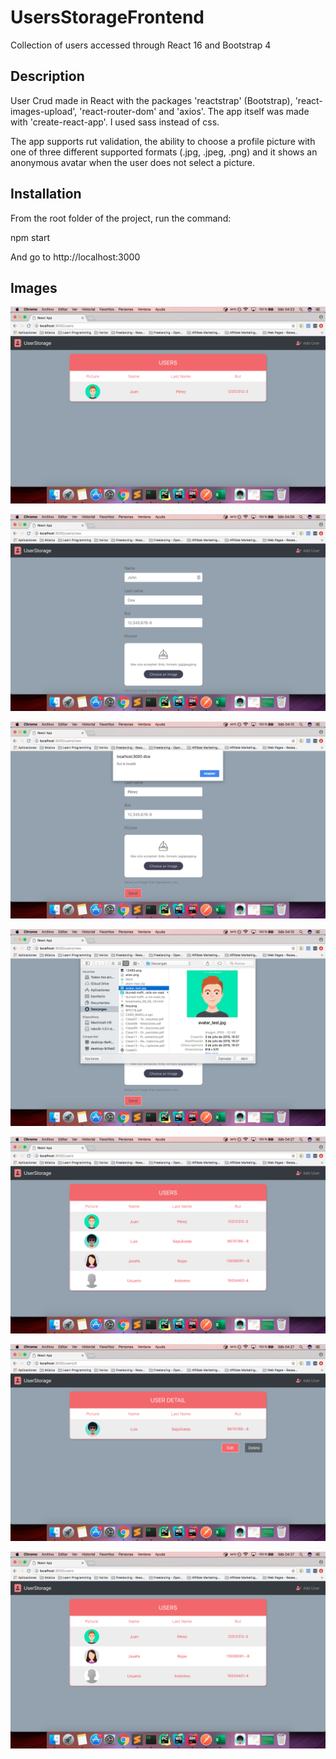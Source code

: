 # UsersStorageFrontend
Collection of users accessed through React 16 and Bootstrap 4

## Description
User Crud made in React with the packages 'reactstrap' (Bootstrap), 'react-images-upload', 'react-router-dom' and 'axios'. The app itself was made with 'create-react-app'. I used sass  instead of css.

The app supports rut validation, the ability to choose a profile picture with one of three different supported formats (.jpg, .jpeg, .png) and it shows an anonymous avatar when the user does not select a picture.


## Installation
From the root folder of the project, run the command:

npm start

And go to http://localhost:3000

## Images

![](screenshots/index_1.png)

![](screenshots/create.png)

![](screenshots/rut_val.png)

![](screenshots/select.png)

![](screenshots/index_2.png)

![](screenshots/delete.png)

![](screenshots/after_delete.png)

